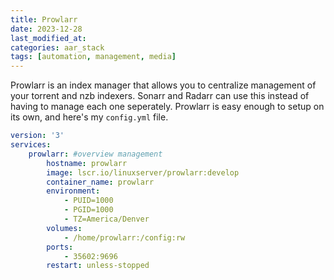 ```yaml
---
title: Prowlarr
date: 2023-12-28
last_modified_at:
categories: aar_stack
tags: [automation, management, media]
---
```


Prowlarr is an index manager that allows you to centralize management of your torrent and nzb indexers. Sonarr and Radarr can use this instead of having to manage each one seperately. Prowlarr is easy enough to setup on its own, and here's my `config.yml` file.

```yaml
version: '3'
services:
    prowlarr: #overview management
        hostname: prowlarr
        image: lscr.io/linuxserver/prowlarr:develop
        container_name: prowlarr
        environment:
            - PUID=1000
            - PGID=1000
            - TZ=America/Denver
        volumes:
            - /home/prowlarr:/config:rw
        ports:
            - 35602:9696
        restart: unless-stopped
```

